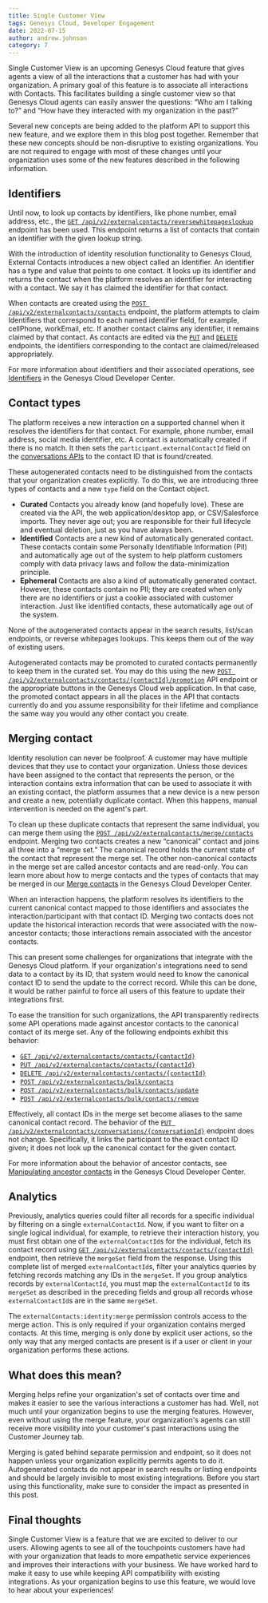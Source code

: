 ```yaml
---
title: Single Customer View
tags: Genesys Cloud, Developer Engagement
date: 2022-07-15
author: andrew.johnson
category: 7
---
```


Single Customer View is an upcoming Genesys Cloud feature that gives agents a view of all the interactions that a customer has had with your organization. A primary goal of this feature is to associate all interactions with Contacts. This facilitates building a single customer view so that Genesys Cloud agents can easily answer the questions: “Who am I talking to?” and “How have they interacted with my organization in the past?” 

Several new concepts are being added to the platform API to support this new feature, and we explore them in this blog post together. Remember that these new concepts should be non-disruptive to existing organizations. You are not required to engage with most of these changes until your organization uses some of the new features described in the following information.

## Identifiers

Until now, to look up contacts by identifiers, like phone number, email address, etc., the [`GET /api/v2/externalcontacts/reversewhitepageslookup`](https://developer.genesys.cloud/commdigital/externalcontacts/externalcontacts-apis#get-api-v2-externalcontacts-reversewhitepageslookup "Goes to the External Contacts APIs page") endpoint has been used. This endpoint returns a list of contacts that contain an identifier with the given lookup string.

With the introduction of identity resolution functionality to Genesys Cloud, External Contacts introduces a new object called an Identifier. An identifier has a type and value that points to one contact. It looks up its identifier and returns the contact when the platform resolves an identifier for interacting with a contact. We say it has claimed the identifier for that contact.

When contacts are created using the [`POST /api/v2/externalcontacts/contacts`](https://developer.genesys.cloud/commdigital/externalcontacts/externalcontacts-apis#post-api-v2-externalcontacts-contacts "Goes to the External Contacts APIs page") endpoint, the platform attempts to claim Identifiers that correspond to each named identifier field, for example, cellPhone, workEmail, etc. If another contact claims any identifier, it remains claimed by that contact. As contacts are edited via the [`PUT`](https://developer.genesys.cloud/commdigital/externalcontacts/externalcontacts-apis#put-api-v2-externalcontacts-contacts--contactId- "Goes to the External Contacts APIs page") and [`DELETE`](/commdigital/externalcontacts/externalcontacts-apis#delete-api-v2-externalcontacts-contacts--contactId-) endpoints, the identifiers corresponding to the contact are claimed/released appropriately. 

For more information about identifiers and their associated operations, see [Identifiers](https://developer.genesys.cloud/commdigital/externalcontacts/contact-merges#identifiers "Goes to the Identifiers page") in the Genesys Cloud Developer Center.

## Contact types

The platform receives a new interaction on a supported channel when it resolves the identifiers for that contact. For example, phone number, email address, social media identifier, etc. A contact is automatically created if there is no match. It then sets the `participant.externalContactId` field on the [conversations APIs](https://developer.genesys.cloud/routing/conversations/conversations-apis#get-api-v2-conversations--conversationId- "Goes to the Conversations APIs 'age") to the contact ID that is found/created.

These autogenerated contacts need to be distinguished from the contacts that your organization creates explicitly. To do this, we are introducing three types of contacts and a new `type` field on the Contact object.

- **Curated** Contacts you already know (and hopefully love). These are created via the API, the web application/desktop app, or CSV/Salesforce imports. They never age out; you are responsible for their full lifecycle and eventual deletion, just as you have always been.
- **Identified** Contacts are a new kind of automatically generated contact. These contacts contain some Personally Identifiable Information (PII) and automatically age out of the system to help platform customers comply with data privacy laws and follow the data-minimization principle.
- **Ephemeral** Contacts are also a kind of automatically generated contact. However, these contacts contain no PII; they are created when only there are no identifiers or just a cookie associated with customer interaction. Just like identified contacts, these automatically age out of the system.

None of the autogenerated contacts appear in the search results, list/scan endpoints, or reverse whitepages lookups. This keeps them out of the way of existing users.

Autogenerated contacts may be promoted to curated contacts permanently to keep them in the curated set. You may do this using the new [`POST /api/v2/externalcontacts/contacts/{contactId}/promotion`](https://developer.genesys.cloud/platform/preview-apis#post-api-v2-externalcontacts-contacts--contactId--promotion "Goes to the Preview APIs page") API endpoint or the appropriate buttons in the Genesys Cloud web application. In that case, the promoted contact appears in all the places in the API that contacts currently do and you assume responsibility for their lifetime and compliance the same way you would any other contact you create.

## Merging contact

Identity resolution can never be foolproof. A customer may have multiple devices that they use to contact your organization. Unless those devices have been assigned to the contact that represents the person, or the interaction contains extra information that can be used to associate it with an existing contact, the platform assumes that a new device is a new person and create a new, potentially duplicate contact. When this happens, manual intervention is needed on the agent's part.

To clean up these duplicate contacts that represent the same individual, you can merge them using the [`POST /api/v2/externalcontacts/merge/contacts`](https://developer.genesys.cloud/platform/preview-apis#post-api-v2-externalcontacts-merge-contacts "Goes to the Preview APIs page") endpoint. Merging two contacts creates a new “canonical” contact and joins all three into a “merge set.” The canonical record holds the current state of the contact that represent the merge set. The other non-canonical contacts in the merge set are called ancestor contacts and are read-only. You can learn more about how to merge contacts and the types of contacts that may be merged in our [Merge contacts](https://developer.genesys.cloud/commdigital/externalcontacts/contact-merges#merging-contacts "Goes to the Merge contacts page") in the Genesys Cloud Developer Center.

When an interaction happens, the platform resolves its identifiers to the current canonical contact mapped to those identifiers and associates the interaction/participant with that contact ID. Merging two contacts does not update the historical interaction records that were associated with the now-ancestor contacts; those interactions remain associated with the ancestor contacts.

This can present some challenges for organizations that integrate with the Genesys Cloud platform. If your organization's integrations need to send data to a contact by its ID, that system would need to know the canonical contact ID to send the update to the correct record. While this can be done, it would be rather painful to force all users of this feature to update their integrations first.

To ease the transition for such organizations, the API transparently redirects some API operations made against ancestor contacts to the canonical contact of its merge set. Any of the following endpoints exhibit this behavior:

- [`GET /api/v2/externalcontacts/contacts/{contactId}`](https://developer.genesys.cloud/commdigital/externalcontacts/externalcontacts-apis#get-api-v2-externalcontacts-contacts--contactId- "Goes to the External Contacts APIs page")
- [`PUT /api/v2/externalcontacts/contacts/{contactId}`](https://developer.genesys.cloud/commdigital/externalcontacts/externalcontacts-apis#put-api-v2-externalcontacts-contacts--contactId- "Goes to the External Contacts APIs page")
- [`DELETE /api/v2/externalcontacts/contacts/{contactId}`](https://developer.genesys.cloud/commdigital/externalcontacts/externalcontacts-apis#delete-api-v2-externalcontacts-contacts--contactId- "Goes to the External Contacts APIs page")
- [`POST /api/v2/externalcontacts/bulk/contacts`](https://developer.genesys.cloud/commdigital/externalcontacts/externalcontacts-apis#post-api-v2-externalcontacts-bulk-contacts "Goes to the External Contacts APIs page")
- [`POST /api/v2/externalcontacts/bulk/contacts/update`](https://developer.genesys.cloud/commdigital/externalcontacts/externalcontacts-apis#post-api-v2-externalcontacts-bulk-relationships-update "Goes to the External Contacts APIs page")
- [`POST /api/v2/externalcontacts/bulk/contacts/remove`](https://developer.genesys.cloud/commdigital/externalcontacts/externalcontacts-apis#post-api-v2-externalcontacts-bulk-contacts-remove "Goes to the External Contacts APIs page")


Effectively, all contact IDs in the merge set become aliases to the same canonical contact record. The behavior of the [`PUT /api/v2/externalcontacts/conversations/{conversationId}`](https://developer.genesys.cloud/commdigital/externalcontacts/externalcontacts-apis#put-api-v2-externalcontacts-conversations--conversationId- "Goes to the External Contacts APIs page") endpoint does not change. Specifically, it links the participant to the exact contact ID given; it does not look up the canonical contact for the given contact.

For more information about the behavior of ancestor contacts, see [Manipulating ancestor contacts](https://developer.genesys.cloud/commdigital/externalcontacts/contact-merges#manipulating-ancestor-contacts "Goes to the Manipulating ancestor contacts page") in the Genesys Cloud Developer Center.  

## Analytics

Previously, analytics queries could filter all records for a specific individual by filtering on a single `externalContactId`. Now, if you want to filter on a single logical individual, for example, to retrieve their interaction history, you must first obtain one of the `externalContactId`s for the individual, fetch its contact record using [`GET /api/v2/externalcontacts/contacts/{contactId}`](https://developer.genesys.cloud/commdigital/externalcontacts/externalcontacts-apis#get-api-v2-externalcontacts-contacts--contactId- "Goes to the External Contacts APIs page") endpoint, then retrieve the `mergeSet` field from the response. Using this complete list of merged `externalContactId`s, filter your analytics queries by fetching records matching any IDs in the `mergeSet`. If you group analytics records by `externalContactId`, you must map the `externalContactId` to its `mergeSet` as described in the preceding fields and group all records whose `externalContactId`s are in the same `mergeSet`.

The `externalContacts:identity:merge` permission controls access to the merge action.
This is only required if your organization contains merged contacts. At this time, merging is only done by explicit user actions, so the only way that any merged contacts are present is if a user or client in your organization performs these actions.

## What does this mean?

Merging helps refine your organization's set of contacts over time and makes it easier to see the various interactions a customer has had. Well, not much until your organization begins to use the merging features. However, even without using the merge feature, your organization's agents can still receive more visibility into your customer's past interactions using the Customer Journey tab.

Merging is gated behind separate permission and endpoint, so it does not happen unless your organization explicitly permits agents to do it. Autogenerated contacts do not appear in search results or listing endpoints and should be largely invisible to most existing integrations. Before you start using this functionality, make sure to consider the impact as presented in this post.

## Final thoughts

Single Customer View is a feature that we are excited to deliver to our users. Allowing agents to see all of the touchpoints customers have had with your organization that leads to more empathetic service experiences and improves their interactions with your business. We have worked hard to make it easy to use while keeping API compatibility with existing integrations. As your organization begins to use this feature, we would love to hear about your experiences!
